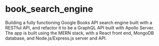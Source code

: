 # book_search_engine
Building a fully functioning Google Books API search engine built with a RESTful API, and refactor it to be a GraphQL API built with Apollo Server. The app is built using the MERN stack, with a React front end, MongoDB database, and Node.js/Express.js server and API.
